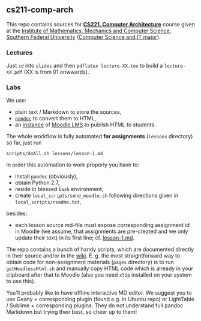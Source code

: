 ## cs211-comp-arch

This repo contains sources for [**CS221. Computer Architecture**](http://edu.mmcs.sfedu.ru/course/view.php?id=170) course given 
at the [Institute of Mathematics, Mechanics and Computer Science](http://mmcs.sfedu.ru/), 
[Southern Federal University](http://sfedu.ru/) ([Computer Science and IT major](http://it.mmcs.sfedu.ru/)).


### Lectures

Just `cd` into `slides` and then `pdflatex lecture-XX.tex` to build a `lecture-XX.pdf` (XX is from 01 onwwards).

### Labs

We use:

* plain text / Markdown to store the sources, 
* [`pandoc`](http://johnmacfarlane.net/pandoc/) to convert them to HTML,
* an [instance](http://edu.mmcs.sfedu.ru/) of [Moodle LMS](https://moodle.org/) to publish HTML to students.

The whole workflow is fully automated **for assignments** (`lessons` directory) so far, just run

	scripts/doAll.sh lessons/lesson-1.md

In order this automation to work properly you have to:

* install `pandoc` (obviously),
* obtain Python 2.7,
* reside in blessed `bash` environment,
* create `local_scripts/send_moodle.sh` following directions given in
  `local_scripts/readme.txt`,
  
besides:

* each lesson source md-file must expose corresponding assignment id in 
  Moodle (we assume, that assignments are pre-created and we only update their
  text) in its first line; cf. [lesson-1.md](https://bitbucket.org/Ulysses4ever/cs221-comp-arch/src/010360eb73394a6755bdb10aa5fa6a1cc8aa86d5/lessons/lesson-01.md?at=master).
  
The repo contains a bunch of handy scripts, which are documented directly in their source and/or in the [wiki](https://bitbucket.org/Ulysses4ever/it211-programming-languages/wiki). E. g. the most straightforward way to obtain code for non-assignment materials (`pages` directory) is to run `getHeadlessHtml.sh` and manually copy HTML code which is already in your clipboard after that to Moodle (also you need `xlip` installed on your system to use this).

You'll probably like to have offline interactive MD editor. We suggest you to use Geany + corresponding plugin (found e.g. in Ubuntu repo) or LightTable / Sublime + corresponding plugins. They do not understand full pandoc Markdown but trying their best, so cheer up to them!

